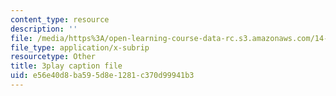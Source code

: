 ```yaml
---
content_type: resource
description: ''
file: /media/https%3A/open-learning-course-data-rc.s3.amazonaws.com/14-13-psychology-and-economics-spring-2020/e56e40d8ba595d8e1281c370d99941b3_Z0vdSf8m13k.srt
file_type: application/x-subrip
resourcetype: Other
title: 3play caption file
uid: e56e40d8-ba59-5d8e-1281-c370d99941b3
---
```

